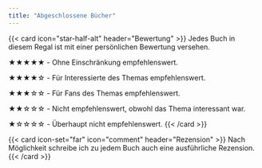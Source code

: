 ```yaml
---
title: "Abgeschlossene Bücher"
---
```

{{< card icon="star-half-alt" header="Bewertung" >}}
Jedes Buch in diesem Regal ist mit einer persönlichen Bewertung versehen.

★★★★★ - Ohne Einschränkung empfehlenswert.

★★★★☆ - Für Interessierte des Themas empfehlenswert.

★★★☆☆ - Für Fans des Themas empfehlenswert.

★★☆☆☆ - Nicht empfehlenswert, obwohl das Thema interessant war.

★☆☆☆☆ - Überhaupt nicht empfehlenswert.
{{< /card >}}

{{< card icon-set="far" icon="comment" header="Rezension" >}}
Nach Möglichkeit schreibe ich zu jedem Buch auch eine ausführliche Rezension.
{{< /card >}}
